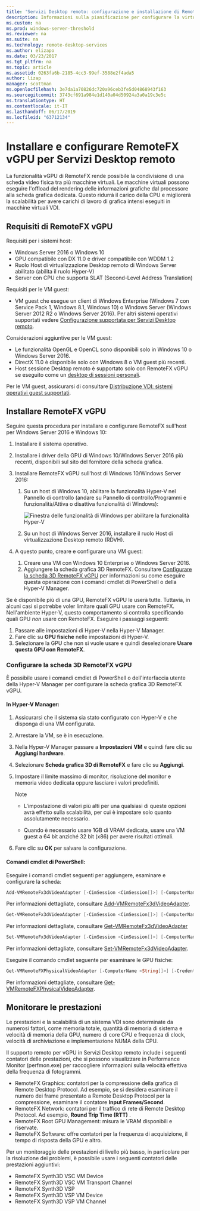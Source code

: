 ```yaml
---
title: 'Servizi Desktop remoto: configurazione e installazione di RemoteFX vGPU'
description: Informazioni sulla pianificazione per configurare la virtualizzazione della grafica con RemoteFX vGPU.
ms.custom: na
ms.prod: windows-server-threshold
ms.reviewer: na
ms.suite: na
ms.technology: remote-desktop-services
ms.author: elizapo
ms.date: 03/23/2017
ms.tgt_pltfrm: na
ms.topic: article
ms.assetid: 0263fa6b-2185-4cc3-99ef-3588e2f4ada5
author: lizap
manager: scottman
ms.openlocfilehash: 3e7da1a70826dc720a96ceb3fe5d04868943f163
ms.sourcegitcommit: 3743cf691a984e1d140a04d50924a3a0a19c3e5c
ms.translationtype: HT
ms.contentlocale: it-IT
ms.lasthandoff: 06/17/2019
ms.locfileid: "63712134"
---
```

# <a name="set-up-and-configure-remotefx-vgpu-for-remote-desktop-services"></a>Installare e configurare RemoteFX vGPU per Servizi Desktop remoto


La funzionalità vGPU di RemoteFX rende possibile la condivisione di una scheda video fisica tra più macchine virtuali. Le macchine virtuali possono eseguire l'offload del rendering delle informazioni grafiche dal processore alla scheda grafica dedicata. Questo ridurrà il carico della CPU e migliorerà la scalabilità per avere carichi di lavoro di grafica intensi eseguiti in macchine virtuali VDI. 

## <a name="remotefx-vgpu-requirements"></a>Requisiti di RemoteFX vGPU

Requisiti per i sistemi host: 

- Windows Server 2016 o Windows 10
- GPU compatibile con DX 11.0 e driver compatibile con WDDM 1.2 
- Ruolo Host di virtualizzazione Desktop remoto di Windows Server abilitato (abilita il ruolo Hyper-V) 
- Server con CPU che supporta SLAT (Second-Level Address Translation) 

Requisiti per le VM guest:

- VM guest che esegue un client di Windows Enterprise (Windows 7 con Service Pack 1, Windows 8.1, Windows 10) o Windows Server (Windows Server 2012 R2 o Windows Server 2016). Per altri sistemi operativi supportati vedere [Configurazione supportata per Servizi Desktop remoto](rds-supported-config.md).

Considerazioni aggiuntive per le VM guest:

- Le funzionalità OpenGL e OpenCL sono disponibili solo in Windows 10 o Windows Server 2016.  
- DirectX 11.0 è disponibile solo con Windows 8 o VM guest più recenti. 
- Host sessione Desktop remoto è supportato solo con RemoteFX vGPU se eseguito come un [desktop di sessioni personali](rds-personal-session-desktops.md).

Per le VM guest, assicurarsi di consultare [Distribuzione VDI: sistemi operativi guest supportati](rds-supported-config.md#vdi-deployment--supported-guest-oss).

## <a name="install-remotefx-vgpu"></a>Installare RemoteFX vGPU

Seguire questa procedura per installare e configurare RemoteFX sull'host per Windows Server 2016 e Windows 10:

1. Installare il sistema operativo.
2. Installare i driver della GPU di Windows 10/Windows Server 2016 più recenti, disponibili sul sito del fornitore della scheda grafica.
3. Installare RemoteFX vGPU sull'host di Windows 10/Windows Server 2016:
   1. Su un host di Windows 10, abilitare la funzionalità Hyper-V nel Pannello di controllo (andare su Pannello di controllo/Programmi e funzionalità/Attiva o disattiva funzionalità di Windows):

      ![Finestra delle funzionalità di Windows per abilitare la funzionalità Hyper-V](media/rds-hyperv-settings.png)

   2. Su un host di Windows Server 2016, installare il ruolo Host di virtualizzazione Desktop remoto (RDVH).
   

4. A questo punto, creare e configurare una VM guest:
   1. Creare una VM con Windows 10 Enterprise o Windows Server 2016.
   2. Aggiungere la scheda grafica 3D RemoteFX. Consultare [Configurare la scheda 3D RemoteFX vGPU](#configure-the-remotefx-vgpu-3d-adapter) per informazioni su come eseguire questa operazione con i comandi cmdlet di PowerShell o della Hyper-V Manager. 

Se è disponibile più di una GPU, RemoteFX vGPU le userà tutte. Tuttavia, in alcuni casi si potrebbe voler limitare quali GPU usare con RemoteFX. Nell'ambiente Hyper-V, questo comportamento si controlla specificando quali GPU *non* usare con RemoteFX. Eseguire i passaggi seguenti: 

   1. Passare alle impostazioni di Hyper-V nella Hyper-V Manager.
   2. Fare clic su **GPU fisiche** nelle impostazioni di Hyper-V.
   3. Selezionare la GPU che non si vuole usare e quindi deselezionare **Usare questa GPU con RemoteFX**.


### <a name="configure-the-remotefx-vgpu-3d-adapter"></a>Configurare la scheda 3D RemoteFX vGPU
È possibile usare i comandi cmdlet di PowerShell o dell'interfaccia utente della Hyper-V Manager per configurare la scheda grafica 3D RemoteFX vGPU. 

#### <a name="through-hyper-v-manager"></a>In Hyper-V Manager:

1. Assicurarsi che il sistema sia stato configurato con Hyper-V e che disponga di una VM configurata.  
2. Arrestare la VM, se è in esecuzione. 
3. Nella Hyper-V Manager passare a **Impostazioni VM** e quindi fare clic su **Aggiungi hardware**.
4. Selezionare **Scheda grafica 3D di RemoteFX** e fare clic su **Aggiungi**. 
5. Impostare il limite massimo di monitor, risoluzione del monitor e memoria video dedicata oppure lasciare i valori predefiniti.

   > [!NOTE]
   > - L'impostazione di valori più alti per una qualsiasi di queste opzioni avrà effetto sulla scalabilità, per cui è impostare solo quanto assolutamente necessario.
   >
   > - Quando è necessario usare 1GB di VRAM dedicata, usare una VM guest a 64 bit anziché 32 bit (x86) per avere risultati ottimali.
6. Fare clic su **OK** per salvare la configurazione.

#### <a name="with-powershell-cmdlets"></a>Comandi cmdlet di PowerShell:

Eseguire i comandi cmdlet seguenti per aggiungere, esaminare e configurare la scheda: 

```powershell
Add-VMRemoteFx3dVideoAdapter [-CimSession <CimSession[]>] [-ComputerName <String[]>] [-Credential <PSCredential[]>] [-VMName] <String[]> [-Passthru] [-WhatIf] [-Confirm] [<CommonParameters>]
```

Per informazioni dettagliate, consultare [Add-VMRemoteFx3dVideoAdapter](https://technet.microsoft.com/itpro/powershell/windows/hyper-v/add-vmremotefx3dvideoadapter).

```powershell
Get-VMRemoteFx3dVideoAdapter [-CimSession <CimSession[]>] [-ComputerName <String[]>]  [-Credential <PSCredential[]>] [-VMName] <String[]> [<CommonParameters>]
```

Per informazioni dettagliate, consultare [Get-VMRemoteFx3dVideoAdapter](https://technet.microsoft.com/itpro/powershell/windows/hyper-v/get-vmremotefx3dvideoadapter)

```powershell
Set-VMRemoteFx3dVideoAdapter [-CimSession <CimSession[]>] [-ComputerName <String[]>] [-Credential <PSCredential[]>] [-VMName] <String[]> [[-MonitorCount] <Byte>] [[-MaximumResolution] <String>] [[-VRAMSizeBytes] <UInt64>] [-Passthru] [-WhatIf] [-Confirm] [<CommonParameters>]
```

Per informazioni dettagliate, consultare [Set-VMRemoteFx3dVideoAdapter](https://technet.microsoft.com/itpro/powershell/windows/hyper-v/set-vmremotefx3dvideoadapter).

Eseguire il comando cmdlet seguente per esaminare le GPU fisiche:

```powershell
Get-VMRemoteFXPhysicalVideoAdapter [-ComputerName <String[]>] [-Credential <PSCredential[]>] [[-Name] <String[]>] [<CommonParameters>]  
```

Per informazioni dettagliate, consultare [Get-VMRemoteFXPhysicalVideoAdapter](https://technet.microsoft.com/itpro/powershell/windows/hyper-v/get-vmremotefxphysicalvideoadapter).

## <a name="monitor-performance"></a>Monitorare le prestazioni

Le prestazioni e la scalabilità di un sistema VDI sono determinate da numerosi fattori, come memoria totale, quantità di memoria di sistema e velocità di memoria della GPU, numero di core CPU e frequenza di clock, velocità di archiviazione e implementazione NUMA della CPU.

Il supporto remoto per vGPU in Servizi Desktop remoto include i seguenti contatori delle prestazioni, che si possono visualizzare in Performance Monitor (perfmon.exe) per raccogliere informazioni sulla velocità effettiva della frequenza di fotogrammi.

- RemoteFX Graphics: contatori per la compressione della grafica di Remote Desktop Protocol. Ad esempio, se si desidera esaminare il numero dei frame presentato a Remote Desktop Protocol per la compressione, esaminare il contatore **Input Frames/Second**.
- RemoteFX Network: contatori per il traffico di rete di Remote Desktop Protocol. Ad esempio, **Round Trip Time (RTT)** .
- RemoteFX Root GPU Management: misura le VRAM disponibili e riservate.
- RemoteFX Software: offre contatori per la frequenza di acquisizione, il tempo di risposta della GPU e altro.

Per un monitoraggio delle prestazioni di livello più basso, in particolare per la risoluzione dei problemi, è possibile usare i seguenti contatori delle prestazioni aggiuntivi:

- RemoteFX Synth3D VSC VM Device 
- RemoteFX Synth3D VSC VM Transport Channel 
- RemoteFX Synth3D VSP 
- RemoteFX Synth3D VSP VM Device 
- RemoteFX Synth3D VSP VM Channel
